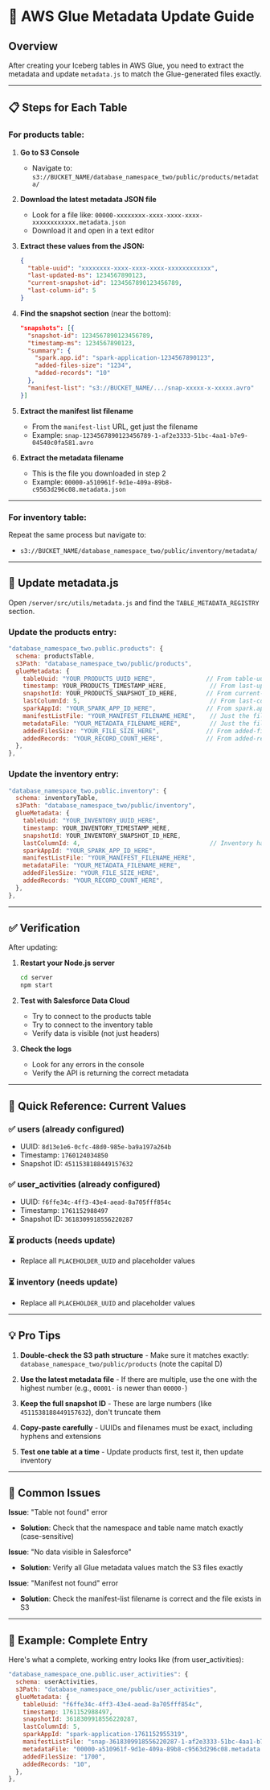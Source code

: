 # 🔧 AWS Glue Metadata Update Guide

## Overview

After creating your Iceberg tables in AWS Glue, you need to extract the metadata and update `metadata.js` to match the Glue-generated files exactly.

---

## 📋 Steps for Each Table

### For **products** table:

1. **Go to S3 Console**

   - Navigate to: `s3://BUCKET_NAME/database_namespace_two/public/products/metadata/`

2. **Download the latest metadata JSON file**

   - Look for a file like: `00000-xxxxxxxx-xxxx-xxxx-xxxx-xxxxxxxxxxxx.metadata.json`
   - Download it and open in a text editor

3. **Extract these values from the JSON:**

   ```json
   {
     "table-uuid": "xxxxxxxx-xxxx-xxxx-xxxx-xxxxxxxxxxxx",
     "last-updated-ms": 1234567890123,
     "current-snapshot-id": 1234567890123456789,
     "last-column-id": 5
   }
   ```

4. **Find the snapshot section** (near the bottom):

   ```json
   "snapshots": [{
     "snapshot-id": 1234567890123456789,
     "timestamp-ms": 1234567890123,
     "summary": {
       "spark.app.id": "spark-application-1234567890123",
       "added-files-size": "1234",
       "added-records": "10"
     },
     "manifest-list": "s3://BUCKET_NAME/.../snap-xxxxx-x-xxxxx.avro"
   }]
   ```

5. **Extract the manifest list filename**

   - From the `manifest-list` URL, get just the filename
   - Example: `snap-1234567890123456789-1-af2e3333-51bc-4aa1-b7e9-04540c0fa581.avro`

6. **Extract the metadata filename**
   - This is the file you downloaded in step 2
   - Example: `00000-a510961f-9d1e-409a-89b8-c9563d296c08.metadata.json`

---

### For **inventory** table:

Repeat the same process but navigate to:

- `s3://BUCKET_NAME/database_namespace_two/public/inventory/metadata/`

---

## 🔄 Update metadata.js

Open `/server/src/utils/metadata.js` and find the `TABLE_METADATA_REGISTRY` section.

### Update the products entry:

```javascript
"database_namespace_two.public.products": {
  schema: productsTable,
  s3Path: "database_namespace_two/public/products",
  glueMetadata: {
    tableUuid: "YOUR_PRODUCTS_UUID_HERE",              // From table-uuid
    timestamp: YOUR_PRODUCTS_TIMESTAMP_HERE,            // From last-updated-ms
    snapshotId: YOUR_PRODUCTS_SNAPSHOT_ID_HERE,        // From current-snapshot-id
    lastColumnId: 5,                                    // From last-column-id
    sparkAppId: "YOUR_SPARK_APP_ID_HERE",              // From spark.app.id
    manifestListFile: "YOUR_MANIFEST_FILENAME_HERE",    // Just the filename
    metadataFile: "YOUR_METADATA_FILENAME_HERE",        // Just the filename
    addedFilesSize: "YOUR_FILE_SIZE_HERE",             // From added-files-size
    addedRecords: "YOUR_RECORD_COUNT_HERE",            // From added-records
  },
},
```

### Update the inventory entry:

```javascript
"database_namespace_two.public.inventory": {
  schema: inventoryTable,
  s3Path: "database_namespace_two/public/inventory",
  glueMetadata: {
    tableUuid: "YOUR_INVENTORY_UUID_HERE",
    timestamp: YOUR_INVENTORY_TIMESTAMP_HERE,
    snapshotId: YOUR_INVENTORY_SNAPSHOT_ID_HERE,
    lastColumnId: 4,                                    // Inventory has 4 columns
    sparkAppId: "YOUR_SPARK_APP_ID_HERE",
    manifestListFile: "YOUR_MANIFEST_FILENAME_HERE",
    metadataFile: "YOUR_METADATA_FILENAME_HERE",
    addedFilesSize: "YOUR_FILE_SIZE_HERE",
    addedRecords: "YOUR_RECORD_COUNT_HERE",
  },
},
```

---

## ✅ Verification

After updating:

1. **Restart your Node.js server**

   ```bash
   cd server
   npm start
   ```

2. **Test with Salesforce Data Cloud**

   - Try to connect to the products table
   - Try to connect to the inventory table
   - Verify data is visible (not just headers)

3. **Check the logs**
   - Look for any errors in the console
   - Verify the API is returning the correct metadata

---

## 🎯 Quick Reference: Current Values

### ✅ users (already configured)

- UUID: `8d13e1e6-0cfc-48d0-985e-ba9a197a264b`
- Timestamp: `1760124034850`
- Snapshot ID: `4511538188449157632`

### ✅ user_activities (already configured)

- UUID: `f6ffe34c-4ff3-43e4-aead-8a705fff854c`
- Timestamp: `1761152988497`
- Snapshot ID: `3618309918556220287`

### ⏳ products (needs update)

- Replace all `PLACEHOLDER_UUID` and placeholder values

### ⏳ inventory (needs update)

- Replace all `PLACEHOLDER_UUID` and placeholder values

---

## 💡 Pro Tips

1. **Double-check the S3 path structure** - Make sure it matches exactly: `database_namespace_two/public/products` (note the capital D)

2. **Use the latest metadata file** - If there are multiple, use the one with the highest number (e.g., `00001-` is newer than `00000-`)

3. **Keep the full snapshot ID** - These are large numbers (like `4511538188449157632`), don't truncate them

4. **Copy-paste carefully** - UUIDs and filenames must be exact, including hyphens and extensions

5. **Test one table at a time** - Update products first, test it, then update inventory

---

## 🚨 Common Issues

**Issue**: "Table not found" error

- **Solution**: Check that the namespace and table name match exactly (case-sensitive)

**Issue**: "No data visible in Salesforce"

- **Solution**: Verify all Glue metadata values match the S3 files exactly

**Issue**: "Manifest not found" error

- **Solution**: Check the manifest-list filename is correct and the file exists in S3

---

## 📝 Example: Complete Entry

Here's what a complete, working entry looks like (from user_activities):

```javascript
"database_namespace_one.public.user_activities": {
  schema: userActivities,
  s3Path: "database_namespace_one/public/user_activities",
  glueMetadata: {
    tableUuid: "f6ffe34c-4ff3-43e4-aead-8a705fff854c",
    timestamp: 1761152988497,
    snapshotId: 3618309918556220287,
    lastColumnId: 5,
    sparkAppId: "spark-application-1761152955319",
    manifestListFile: "snap-3618309918556220287-1-af2e3333-51bc-4aa1-b7e9-04540c0fa581.avro",
    metadataFile: "00000-a510961f-9d1e-409a-89b8-c9563d296c08.metadata.json",
    addedFilesSize: "1700",
    addedRecords: "10",
  },
},
```
